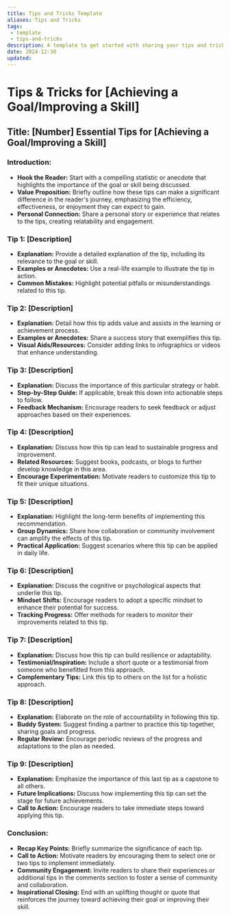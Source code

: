 ```yaml
---
title: Tips and Tricks Template
aliases: Tips and Tricks
tags:
 - template
 - tips-and-tricks
description: A template to get started with sharing your tips and tricks
date: 2024-12-30
updated:
---
```

# Tips & Tricks for [Achieving a Goal/Improving a Skill]

## **Title:** [Number] Essential Tips for [Achieving a Goal/Improving a Skill]

### **Introduction:**
- **Hook the Reader:** Start with a compelling statistic or anecdote that highlights the importance of the goal or skill being discussed.
- **Value Proposition:** Briefly outline how these tips can make a significant difference in the reader's journey, emphasizing the efficiency, effectiveness, or enjoyment they can expect to gain.
- **Personal Connection:** Share a personal story or experience that relates to the tips, creating relatability and engagement.

### **Tip 1: [Description]**
- **Explanation:** Provide a detailed explanation of the tip, including its relevance to the goal or skill.
- **Examples or Anecdotes:** Use a real-life example to illustrate the tip in action.
- **Common Mistakes:** Highlight potential pitfalls or misunderstandings related to this tip.

### **Tip 2: [Description]**
- **Explanation:** Detail how this tip adds value and assists in the learning or achievement process.
- **Examples or Anecdotes:** Share a success story that exemplifies this tip.
- **Visual Aids/Resources:** Consider adding links to infographics or videos that enhance understanding.

### **Tip 3: [Description]**
- **Explanation:** Discuss the importance of this particular strategy or habit.
- **Step-by-Step Guide:** If applicable, break this down into actionable steps to follow.
- **Feedback Mechanism:** Encourage readers to seek feedback or adjust approaches based on their experiences.

### **Tip 4: [Description]**
- **Explanation:** Discuss how this tip can lead to sustainable progress and improvement.
- **Related Resources:** Suggest books, podcasts, or blogs to further develop knowledge in this area.
- **Encourage Experimentation:** Motivate readers to customize this tip to fit their unique situations.

### **Tip 5: [Description]**
- **Explanation:** Highlight the long-term benefits of implementing this recommendation.
- **Group Dynamics:** Share how collaboration or community involvement can amplify the effects of this tip.
- **Practical Application:** Suggest scenarios where this tip can be applied in daily life.

### **Tip 6: [Description]**
- **Explanation:** Discuss the cognitive or psychological aspects that underlie this tip.
- **Mindset Shifts:** Encourage readers to adopt a specific mindset to enhance their potential for success.
- **Tracking Progress:** Offer methods for readers to monitor their improvements related to this tip.

### **Tip 7: [Description]**
- **Explanation:** Discuss how this tip can build resilience or adaptability.
- **Testimonial/Inspiration:** Include a short quote or a testimonial from someone who benefitted from this approach.
- **Complementary Tips:** Link this tip to others on the list for a holistic approach.

### **Tip 8: [Description]**
- **Explanation:** Elaborate on the role of accountability in following this tip.
- **Buddy System:** Suggest finding a partner to practice this tip together, sharing goals and progress.
- **Regular Review:** Encourage periodic reviews of the progress and adaptations to the plan as needed.

### **Tip 9: [Description]**
- **Explanation:** Emphasize the importance of this last tip as a capstone to all others.
- **Future Implications:** Discuss how implementing this tip can set the stage for future achievements.
- **Call to Action:** Encourage readers to take immediate steps toward applying this tip.

### **Conclusion:**
- **Recap Key Points:** Briefly summarize the significance of each tip.
- **Call to Action:** Motivate readers by encouraging them to select one or two tips to implement immediately.
- **Community Engagement:** Invite readers to share their experiences or additional tips in the comments section to foster a sense of community and collaboration.
- **Inspirational Closing:** End with an uplifting thought or quote that reinforces the journey toward achieving their goal or improving their skill.

